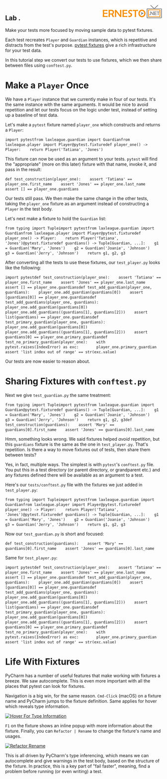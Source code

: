 <img align="right" src="../logo.png">


Lab . 
----------------------------

Make your tests more focused by moving sample data to pytest fixtures.

Each test recreates `Player` and `Guardian` instances, which is
repetitive and distracts from the test's purpose. [pytest
fixtures](https://docs.pytest.org/en/latest/fixture.html) give a rich
infrastructure for your test data.

In this tutorial step we convert our tests to use fixtures, which we
then share between files using `conftest.py`.

Make a `Player` Once
====================

We have a `Player` instance that we currently make in four of our tests.
It's the same instance with the same arguments. It would be nice to
avoid repetition and let our tests focus on the logic under test,
instead of setting up a baseline of test data.

Let's make a `pytest` fixture named `player_one` which constructs and
returns a `Player`:

``` {.prism-code .language-python .content style="color:#9CDCFE;background-color:#1E1E1E;font-size:large"}
import pytestfrom laxleague.guardian import Guardianfrom laxleague.player import Player@pytest.fixturedef player_one() -> Player:    return Player('Tatiana', 'Jones')
```

This fixture can now be used as an argument to your tests. `pytest` will
find the "appropriate" (more on this later) fixture with that name,
invoke it, and pass in the result:

``` {.prism-code .language-python .content style="color:#9CDCFE;background-color:#1E1E1E;font-size:large"}
def test_construction(player_one):    assert 'Tatiana' == player_one.first_name    assert 'Jones' == player_one.last_name    assert [] == player_one.guardians
```

Our tests still pass. We then make the same change in the other tests,
taking the `player_one` fixture as an argument instead of constructing a
`Player` in the test body.

Let's next make a fixture to hold the `Guardian` list:

``` {.prism-code .language-python .content style="color:#9CDCFE;background-color:#1E1E1E;font-size:large"}
from typing import Tupleimport pytestfrom laxleague.guardian import Guardianfrom laxleague.player import Player@pytest.fixturedef player_one() -> Player:    return Player('Tatiana', 'Jones')@pytest.fixturedef guardians() -> Tuple[Guardian, ...]:    g1 = Guardian('Mary', 'Jones')    g2 = Guardian('Joanie', 'Johnson')    g3 = Guardian('Jerry', 'Johnson')    return g1, g2, g3
```

After converting all the tests to use these fixtures, our
`test_player.py` looks like the following:

``` {.prism-code .language-python .content style="color: rgb(156, 220, 254); background-color: rgb(30, 30, 30); font-size: large;"}
import pytestdef test_construction(player_one):    assert 'Tatiana' == player_one.first_name    assert 'Jones' == player_one.last_name    assert [] == player_one.guardiansdef test_add_guardian(player_one, guardians):    player_one.add_guardian(guardians[0])    assert [guardians[0]] == player_one.guardiansdef test_add_guardians(player_one, guardians):    player_one.add_guardian(guardians[0])    player_one.add_guardians((guardians[1], guardians[2]))    assert list(guardians) == player_one.guardiansdef test_primary_guardian(player_one, guardians):    player_one.add_guardian(guardians[0])    player_one.add_guardians((guardians[1], guardians[2]))    assert guardians[0] == player_one.primary_guardiandef test_no_primary_guardian(player_one):    with pytest.raises(IndexError) as exc:        player_one.primary_guardian    assert 'list index out of range' == str(exc.value)
```

Our tests are now easier to reason about.

Sharing Fixtures with `conftest.py`
===================================

Next we give `test_guardian.py` the same treatment:

``` {.prism-code .language-python .content style="color: rgb(156, 220, 254); background-color: rgb(30, 30, 30); font-size: large;"}
from typing import Tupleimport pytestfrom laxleague.guardian import Guardian@pytest.fixturedef guardians() -> Tuple[Guardian, ...]:    g1 = Guardian('Mary', 'Jones')    g2 = Guardian('Joanie', 'Johnson')    g3 = Guardian('Jerry', 'Johnson')    return g1, g2, g3def test_construction(guardians):    assert 'Mary' == guardians[0].first_name    assert 'Jones' == guardians[0].last_name
```

Hmm, something looks wrong. We said fixtures helped *avoid* repetition,
but this `guardians` fixture is the same as the one in `test_player.py`.
That's repetition. Is there a way to move fixtures out of tests, then
share them between tests?

Yes, in fact, multiple ways. The simplest is with `pytest`'s
`conftest.py` file. You put this in a test directory (or parent
directory, or grandparent etc.) and any fixtures defined there will be
available as an argument to a test.

Here's our `tests/conftest.py` file with the fixtures we just added in
`test_player.py`:

``` {.prism-code .language-python .content style="color: rgb(156, 220, 254); background-color: rgb(30, 30, 30); font-size: large;"}
from typing import Tupleimport pytestfrom laxleague.guardian import Guardianfrom laxleague.player import Player@pytest.fixturedef player_one() -> Player:    return Player('Tatiana', 'Jones')@pytest.fixturedef guardians() -> Tuple[Guardian, ...]:    g1 = Guardian('Mary', 'Jones')    g2 = Guardian('Joanie', 'Johnson')    g3 = Guardian('Jerry', 'Johnson')    return g1, g2, g3
```

Now our `test_guardian.py` is short and focused:

``` {.prism-code .language-python .content style="color: rgb(156, 220, 254); background-color: rgb(30, 30, 30); font-size: large;"}
def test_construction(guardians):    assert 'Mary' == guardians[0].first_name    assert 'Jones' == guardians[0].last_name
```

Same for `test_player.py`:

``` {.prism-code .language-python .content style="color: rgb(156, 220, 254); background-color: rgb(30, 30, 30); font-size: large;"}
import pytestdef test_construction(player_one):    assert 'Tatiana' == player_one.first_name    assert 'Jones' == player_one.last_name    assert [] == player_one.guardiansdef test_add_guardian(player_one, guardians):    player_one.add_guardian(guardians[0])    assert [guardians[0]] == player_one.guardiansdef test_add_guardians(player_one, guardians):    player_one.add_guardian(guardians[0])    player_one.add_guardians((guardians[1], guardians[2]))    assert list(guardians) == player_one.guardiansdef test_primary_guardian(player_one, guardians):    player_one.add_guardian(guardians[0])    player_one.add_guardians((guardians[1], guardians[2]))    assert guardians[0] == player_one.primary_guardiandef test_no_primary_guardian(player_one):    with pytest.raises(IndexError) as exc:        player_one.primary_guardian    assert 'list index out of range' == str(exc.value)
```

Life With Fixtures
==================

PyCharm has a number of useful features that make working with fixtures
a breeze. We saw autocomplete. This is even more important with all the
places that pytest can look for fixtures.

Navigation is a big win, for the same reason. `Cmd-Click` (macOS) on a
fixture name and PyCharm jumps to the fixture definition. Same applies
for hover which reveals type information.

[![Hover For Type
Information](./images/hover.png "Hover For Type Information")](./images/hover.png)

`F1` on the fixture shows an inline popup with more information about
the fixture. Finally, you can `Refactor | Rename` to change the
fixture's name and usages.

[![Refactor
Rename](./images/refactor_rename.png "Refactor Rename")](./images/refactor_rename.png)

This is all driven by PyCharm's type inferencing, which means we can
autocomplete and give warnings in the test body, based on the structure
of the fixture. In practice, this is a key part of "fail faster",
meaning, find a problem before running (or even writing) a test.
